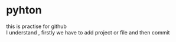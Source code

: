 # pyhton
this is practise for github
<br>
I understand , firstly we have to add project or file and then commit
